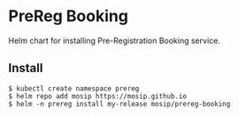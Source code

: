 # PreReg Booking

Helm chart for installing Pre-Registration Booking service.

## Install
```console
$ kubectl create namespace prereg
$ helm repo add mosip https://mosip.github.io
$ helm -n prereg install my-release mosip/prereg-booking
```

